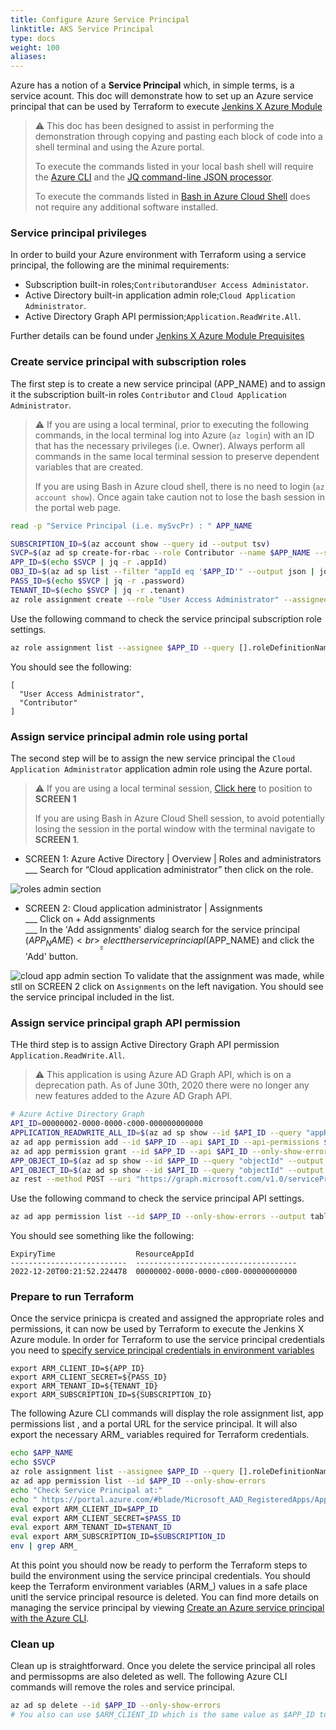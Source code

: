 ```yaml
---
title: Configure Azure Service Principal
linktitle: AKS Service Principal
type: docs
weight: 100
aliases:
---
```


Azure has a notion of a **Service Principal** which, in simple terms, is a service acount. This doc will demonstrate how to set up an Azure service principal that can be used by Terraform to execute [Jenkins X Azure Module](https://github.com/jenkins-x/terraform-azurerm-jx#jenkins-x-azure-module)

> ⚠️  This doc has been designed to assist in performing the demonstration through copying and pasting each block of code into a shell terminal and using the Azure portal.<br>
>
> To execute the commands listed in your local bash shell will require the [Azure CLI](https://docs.microsoft.com/en-us/cli/azure/) and the [JQ command-line JSON processor](https://stedolan.github.io/jq/).<br>
>
> To execute the commands listed in [Bash in Azure Cloud Shell](https://docs.microsoft.com/en-us/azure/cloud-shell/overview) does not require any additional software installed.

### Service principal privileges
In order to build your Azure environment with Terraform using a service principal, the following are the minimal requirements:
* Subscription built-in roles;`Contributor`and`User Access Administator`.
* Active Directory built-in application admin role;`Cloud Application Administrator`.
* Active Directory Graph API permission;`Application.ReadWrite.All`.

Further details can be found under [Jenkins X Azure Module Prequisites](https://github.com/jenkins-x/terraform-azurerm-jx#prerequisites)
### Create service principal with subscription roles
The first step is to create a new service principal (APP_NAME) and to assign it the subscription built-in roles `Contributor` and `Cloud Application Administrator`.
> ⚠️  If you are using a local terminal, prior to executing the following commands, in the local terminal log into Azure (`az login`) with an ID that has the necessary privileges (i.e. Owner). 
> Always perform all commands in the same local terminal session to preserve dependent variables that are created.
>
> If you are using Bash in Azure cloud shell, there is no need to login (`az account show`). Once again take caution not to lose the bash session in the portal web page.
```bash
read -p "Service Principal (i.e. mySvcPr) : " APP_NAME
```
```bash
SUBSCRIPTION_ID=$(az account show --query id --output tsv)
SVCP=$(az ad sp create-for-rbac --role Contributor --name $APP_NAME --scopes /subscriptions/$SUBSCRIPTION_ID --output json --only-show-errors)
APP_ID=$(echo $SVCP | jq -r .appId)
OBJ_ID=$(az ad sp list --filter "appId eq '$APP_ID'" --output json | jq '.[0].objectId' -r)
PASS_ID=$(echo $SVCP | jq -r .password)
TENANT_ID=$(echo $SVCP | jq -r .tenant)
az role assignment create --role "User Access Administrator" --assignee-object-id $OBJ_ID --only-show-errors
```
Use the following command to check the service principal subscription role settings.
``` bash 
az role assignment list --assignee $APP_ID --query [].roleDefinitionName --output json --only-show-errors
```
You should see the following:
```
[
  "User Access Administrator",
  "Contributor"
]
```
### Assign service principal admin role using portal
The second step will be to assign the new service principal the `Cloud Application Administrator` application admin role using the Azure portal. 
> ⚠️  If you are using a local terminal session, [Click here](https://portal.azure.com/#blade/Microsoft_AAD_IAM/ActiveDirectoryMenuBlade/RolesAndAdministrators) to position to **SCREEN 1**<br>
>
> If you are using Bash in Azure Cloud Shell session, to avoid potentially losing the session  in the portal window with the terminal navigate to **SCREEN 1**.

- SCREEN 1: Azure Active Directory | Overview | Roles and administrators<br>
	___ Search for “Cloud application administrator” then click on the role.

![roles admin section](/images/v3/roles_and_admin.png)

- SCREEN 2:  Cloud application administrator | Assignments<br>
	___ Click on + Add assignments<br>
	___ In the 'Add assignments' dialog search for the service principal ($APP_NAME)<br>
	___ Select ther service princiapl ($APP_NAME) and click the 'Add' button.

![cloud app admin section](/images/v3/cloud_app_admin.png)
To validate that the assignment was made, while stll on SCREEN 2 click on `Assignments` on the left navigation. You should see the service principal included in the list.
### Assign service principal graph API permission
THe third step is to assign Active Directory Graph API permission `Application.ReadWrite.All`.
> ⚠️  This application is using Azure AD Graph API, which is on a deprecation path. As of June 30th, 2020 there were no longer any new features added to the Azure AD Graph API.
```bash
# Azure Active Directory Graph
API_ID=00000002-0000-0000-c000-000000000000
APPLICATION_READWRITE_ALL_ID=$(az ad sp show --id $API_ID --query "appRoles[?value=='Application.ReadWrite.All'].id" --output tsv)
az ad app permission add --id $APP_ID --api $API_ID --api-permissions $APPLICATION_READWRITE_ALL_ID=Role --only-show-errors
az ad app permission grant --id $APP_ID --api $API_ID --only-show-errors
APP_OBJECT_ID=$(az ad sp show --id $APP_ID --query "objectId" --output tsv)
API_OBJECT_ID=$(az ad sp show --id $API_ID --query "objectId" --output tsv)
az rest --method POST --uri "https://graph.microsoft.com/v1.0/servicePrincipals/$APP_OBJECT_ID/appRoleAssignments" --headers '{"Content-Type": "application/json"}' --body "{\"principalId\": \"$APP_OBJECT_ID\", \"resourceId\": \"$API_OBJECT_ID\", \"appRoleId\": \"$APPLICATION_READWRITE_ALL_ID\"}" --only-show-errors
```
Use the following command to check the service principal API settings.
``` bash
az ad app permission list --id $APP_ID --only-show-errors --output table
```
You should see something like the following:
```
ExpiryTime                  ResourceAppId
--------------------------  ------------------------------------
2022-12-20T00:21:52.224478  00000002-0000-0000-c000-000000000000
```

### Prepare to run Terraform
Once the service prinicpa is created and assigned the appropriate roles and permissions, it can now be used by Terraform to execute the Jenkins X Azure module. In order for Terraform to use the service principal credentials you need to [specify service principal credentials in environment variables](https://docs.microsoft.com/en-us/azure/developer/terraform/get-started-cloud-shell-bash)
```
export ARM_CLIENT_ID=${APP_ID}
export ARM_CLIENT_SECRET=${PASS_ID}
export ARM_TENANT_ID=${TENANT_ID}
export ARM_SUBSCRIPTION_ID=${SUBSCRIPTION_ID}
```
The following Azure CLI commands will display the role assignment list, app permissions list , and a portal URL for the service principal. It will also export the necessary ARM_ variables required for Terraform credentials.
``` bash 
echo $APP_NAME
echo $SVCP
az role assignment list --assignee $APP_ID --query [].roleDefinitionName --output json --only-show-errors
az ad app permission list --id $APP_ID --only-show-errors
echo "Check Service Principal at:"
echo " https://portal.azure.com/#blade/Microsoft_AAD_RegisteredApps/ApplicationMenuBlade/Overview/appId/$APP_ID"
eval export ARM_CLIENT_ID=$APP_ID
eval export ARM_CLIENT_SECRET=$PASS_ID
eval export ARM_TENANT_ID=$TENANT_ID
eval export ARM_SUBSCRIPTION_ID=$SUBSCRIPTION_ID
env | grep ARM_
```
At this point you should now be ready to perform the Terraform steps to build the environment using the service principal credentials. You should keep the Terraform environment variables (ARM_) values in a safe place unitl the service principal resource is deleted. You can find more details on managing the service principal by viewing [Create an Azure service principal with the Azure CLI](https://docs.microsoft.com/en-us/cli/azure/create-an-azure-service-principal-azure-cli#reset-credentials).
### Clean up
Clean up is straightforward. Once you delete the service principal all roles and permissopms are also deleted as well.  The following Azure CLI commands will remove the roles and service principal.
``` bash
az ad sp delete --id $APP_ID --only-show-errors
# You also can use $ARM_CLIENT_ID which is the same value as $APP_ID to delete the resource.
```
